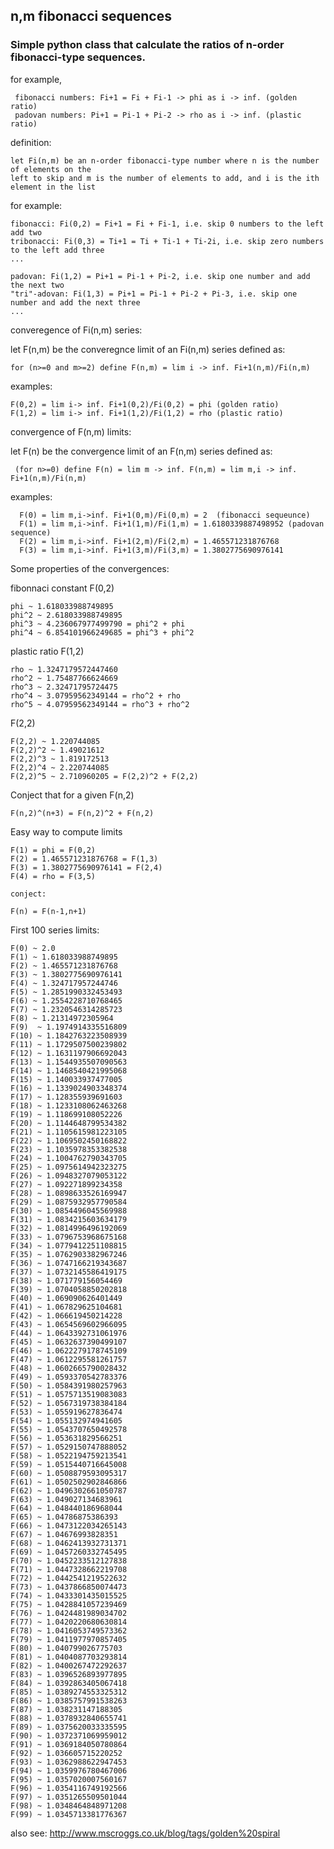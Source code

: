 ## n,m fibonacci sequences

### Simple python class that calculate the ratios of n-order fibonacci-type sequences.

 for example,
 
     fibonacci numbers: Fi+1 = Fi + Fi-1 -> phi as i -> inf. (golden ratio)
     padovan numbers: Pi+1 = Pi-1 + Pi-2 -> rho as i -> inf. (plastic ratio)
  

 definition:
 
    let Fi(n,m) be an n-order fibonacci-type number where n is the number of elements on the 
    left to skip and m is the number of elements to add, and i is the ith element in the list
     
 for example:
 
    fibonacci: Fi(0,2) = Fi+1 = Fi + Fi-1, i.e. skip 0 numbers to the left add two
    tribonacci: Fi(0,3) = Ti+1 = Ti + Ti-1 + Ti-2i, i.e. skip zero numbers to the left add three
    ...

    padovan: Fi(1,2) = Pi+1 = Pi-1 + Pi-2, i.e. skip one number and add the next two
    "tri"-adovan: Fi(1,3) = Pi+1 = Pi-1 + Pi-2 + Pi-3, i.e. skip one number and add the next three
    ...

converegence of Fi(n,m) series:
  
  let F(n,m) be the converegnce limit of an Fi(n,m) series defined as:
    
    for (n>=0 and m>=2) define F(n,m) = lim i -> inf. Fi+1(n,m)/Fi(n,m)
    
  examples:
  
    F(0,2) = lim i-> inf. Fi+1(0,2)/Fi(0,2) = phi (golden ratio)
    F(1,2) = lim i-> inf. Fi+1(1,2)/Fi(1,2) = rho (plastic ratio)

convergence of F(n,m) limits:
  
 let F(n) be the convergence limit of an F(n,m) series defined as:
 
     (for n>=0) define F(n) = lim m -> inf. F(n,m) = lim m,i -> inf. Fi+1(n,m)/Fi(n,m)

  examples:
  
      F(0) = lim m,i->inf. Fi+1(0,m)/Fi(0,m) = 2  (fibonacci sequeunce)
      F(1) = lim m,i->inf. Fi+1(1,m)/Fi(1,m) = 1.6180339887498952 (padovan sequence)
      F(2) = lim m,i->inf. Fi+1(2,m)/Fi(2,m) = 1.465571231876768
      F(3) = lim m,i->inf. Fi+1(3,m)/Fi(3,m) = 1.3802775690976141

Some properties of the convergences:

fibonnaci constant F(0,2)

    phi ~ 1.618033988749895
    phi^2 ~ 2.618033988749895
    phi^3 ~ 4.236067977499790 = phi^2 + phi
    phi^4 ~ 6.854101966249685 = phi^3 + phi^2

plastic ratio F(1,2)

    rho ~ 1.3247179572447460 
    rho^2 ~ 1.75487766624669
    rho^3 ~ 2.32471795724475
    rho^4 ~ 3.07959562349144 = rho^2 + rho
    rho^5 ~ 4.07959562349144 = rho^3 + rho^2

F(2,2)

    F(2,2) ~ 1.220744085
    F(2,2)^2 ~ 1.49021612
    F(2,2)^3 ~ 1.819172513
    F(2,2)^4 ~ 2.220744085 
    F(2,2)^5 ~ 2.710960205 = F(2,2)^2 + F(2,2)

Conject that for a given F(n,2) 

    F(n,2)^(n+3) = F(n,2)^2 + F(n,2)

Easy way to compute limits

    F(1) = phi = F(0,2)
    F(2) = 1.465571231876768 = F(1,3)
    F(3) = 1.3802775690976141 = F(2,4)
    F(4) = rho = F(3,5)

    conject:

    F(n) = F(n-1,n+1)


First 100 series limits:

    F(0) ~ 2.0
    F(1) ~ 1.618033988749895
    F(2) ~ 1.465571231876768
    F(3) ~ 1.3802775690976141
    F(4) ~ 1.324717957244746
    F(5) ~ 1.2851990332453493
    F(6) ~ 1.2554228710768465
    F(7) ~ 1.2320546314285723
    F(8) ~ 1.21314972305964
    F(9)  ~ 1.1974914335516809
    F(10) ~ 1.1842763223508939
    F(11) ~ 1.1729507500239802
    F(12) ~ 1.1631197906692043
    F(13) ~ 1.1544935507090563
    F(14) ~ 1.1468540421995068
    F(15) ~ 1.140033937477005
    F(16) ~ 1.1339024903348374
    F(17) ~ 1.128355939691603
    F(18) ~ 1.1233108062463268
    F(19) ~ 1.118699108052226
    F(20) ~ 1.1144648799534382
    F(21) ~ 1.1105615981223105
    F(22) ~ 1.1069502450168822
    F(23) ~ 1.1035978353382538
    F(24) ~ 1.1004762790343705
    F(25) ~ 1.0975614942323275
    F(26) ~ 1.0948327079053122
    F(27) ~ 1.092271899234358
    F(28) ~ 1.0898633526169947
    F(29) ~ 1.0875932957790584
    F(30) ~ 1.0854496045569988
    F(31) ~ 1.0834215603634179
    F(32) ~ 1.0814996496192069
    F(33) ~ 1.0796753968675168
    F(34) ~ 1.0779412251108815
    F(35) ~ 1.0762903382967246
    F(36) ~ 1.0747166219343687
    F(37) ~ 1.0732145586419175
    F(38) ~ 1.071779156054469
    F(39) ~ 1.0704058850202818
    F(40) ~ 1.069090626401449
    F(41) ~ 1.067829625104681
    F(42) ~ 1.066619450214228
    F(43) ~ 1.0654569602966095
    F(44) ~ 1.0643392731061976
    F(45) ~ 1.0632637390499107
    F(46) ~ 1.0622279178745109
    F(47) ~ 1.0612295581261757
    F(48) ~ 1.0602665790028432
    F(49) ~ 1.0593370542783376
    F(50) ~ 1.0584391980257963
    F(51) ~ 1.0575713519083083
    F(52) ~ 1.0567319738384184
    F(53) ~ 1.055919627836474
    F(54) ~ 1.055132974941605
    F(55) ~ 1.0543707650492578
    F(56) ~ 1.053631829566251
    F(57) ~ 1.0529150747888052
    F(58) ~ 1.0522194759213541
    F(59) ~ 1.0515440716645008
    F(60) ~ 1.0508879593095317
    F(61) ~ 1.0502502902846866
    F(62) ~ 1.0496302661050787
    F(63) ~ 1.049027134683961
    F(64) ~ 1.048440186968044
    F(65) ~ 1.04786875386393
    F(66) ~ 1.0473122034265143
    F(67) ~ 1.04676993828351
    F(68) ~ 1.0462413932731371
    F(69) ~ 1.0457260332745495
    F(70) ~ 1.0452233512127838
    F(71) ~ 1.0447328662219708
    F(72) ~ 1.0442541219522632
    F(73) ~ 1.0437866850074473
    F(74) ~ 1.0433301435015525
    F(75) ~ 1.0428841057239469
    F(76) ~ 1.0424481989034702
    F(77) ~ 1.0420220680630814
    F(78) ~ 1.0416053749573362
    F(79) ~ 1.0411977970857405
    F(80) ~ 1.040799026775703
    F(81) ~ 1.0404087703293814
    F(82) ~ 1.0400267472292637
    F(83) ~ 1.0396526893977895
    F(84) ~ 1.0392863405067418
    F(85) ~ 1.0389274553325312
    F(86) ~ 1.0385757991538263
    F(87) ~ 1.038231147188305
    F(88) ~ 1.0378932840655741
    F(89) ~ 1.0375620033335595
    F(90) ~ 1.0372371069959012
    F(91) ~ 1.0369184050780864
    F(92) ~ 1.036605715220252
    F(93) ~ 1.0362988622947453
    F(94) ~ 1.0359976780467006
    F(95) ~ 1.0357020007560167
    F(96) ~ 1.0354116749192566
    F(97) ~ 1.0351265509501044
    F(98) ~ 1.0348464848971208
    F(99) ~ 1.0345713381776367


also see: http://www.mscroggs.co.uk/blog/tags/golden%20spiral
  
